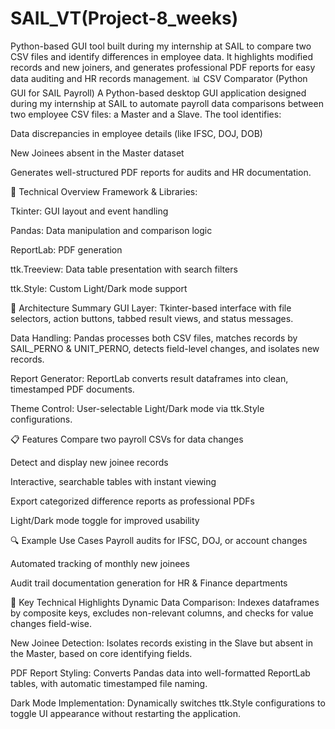 # SAIL_VT(Project-8_weeks)
Python-based GUI tool built during my internship at SAIL to compare two CSV files and identify differences in employee data. It highlights modified records and new joiners, and generates professional PDF reports for easy data auditing and HR records management.
📊 CSV Comparator (Python GUI for SAIL Payroll)
A Python-based desktop GUI application designed during my internship at SAIL to automate payroll data comparisons between two employee CSV files: a Master and a Slave. The tool identifies:

Data discrepancies in employee details (like IFSC, DOJ, DOB)

New Joinees absent in the Master dataset

Generates well-structured PDF reports for audits and HR documentation.

📌 Technical Overview
Framework & Libraries:

Tkinter: GUI layout and event handling

Pandas: Data manipulation and comparison logic

ReportLab: PDF generation

ttk.Treeview: Data table presentation with search filters

ttk.Style: Custom Light/Dark mode support

📐 Architecture Summary
GUI Layer: Tkinter-based interface with file selectors, action buttons, tabbed result views, and status messages.

Data Handling: Pandas processes both CSV files, matches records by SAIL_PERNO & UNIT_PERNO, detects field-level changes, and isolates new records.

Report Generator: ReportLab converts result dataframes into clean, timestamped PDF documents.

Theme Control: User-selectable Light/Dark mode via ttk.Style configurations.

📋 Features
Compare two payroll CSVs for data changes

Detect and display new joinee records

Interactive, searchable tables with instant viewing

Export categorized difference reports as professional PDFs

Light/Dark mode toggle for improved usability

🔍 Example Use Cases
Payroll audits for IFSC, DOJ, or account changes

Automated tracking of monthly new joinees

Audit trail documentation generation for HR & Finance departments

📌 Key Technical Highlights
Dynamic Data Comparison:
Indexes dataframes by composite keys, excludes non-relevant columns, and checks for value changes field-wise.

New Joinee Detection:
Isolates records existing in the Slave but absent in the Master, based on core identifying fields.

PDF Report Styling:
Converts Pandas data into well-formatted ReportLab tables, with automatic timestamped file naming.

Dark Mode Implementation:
Dynamically switches ttk.Style configurations to toggle UI appearance without restarting the application.
